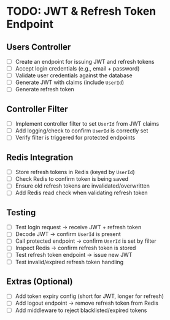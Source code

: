 # TODO: JWT & Refresh Token Endpoint

## Users Controller
- [ ] Create an endpoint for issuing JWT and refresh tokens
- [ ] Accept login credentials (e.g., email + password)
- [ ] Validate user credentials against the database
- [ ] Generate JWT with claims (include `UserId`)
- [ ] Generate refresh token

## Controller Filter
- [ ] Implement controller filter to set `UserId` from JWT claims
- [ ] Add logging/check to confirm `UserId` is correctly set
- [ ] Verify filter is triggered for protected endpoints

## Redis Integration
- [ ] Store refresh tokens in Redis (keyed by `UserId`)
- [ ] Check Redis to confirm token is being saved
- [ ] Ensure old refresh tokens are invalidated/overwritten
- [ ] Add Redis read check when validating refresh token

## Testing
- [ ] Test login request → receive JWT + refresh token
- [ ] Decode JWT → confirm `UserId` is present
- [ ] Call protected endpoint → confirm `UserId` is set by filter
- [ ] Inspect Redis → confirm refresh token is stored
- [ ] Test refresh token endpoint → issue new JWT
- [ ] Test invalid/expired refresh token handling

## Extras (Optional)
- [ ] Add token expiry config (short for JWT, longer for refresh)
- [ ] Add logout endpoint → remove refresh token from Redis
- [ ] Add middleware to reject blacklisted/expired tokens
